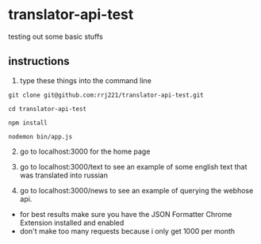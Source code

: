 # translator-api-test
testing out some basic stuffs

## instructions

1. type these things into the command line
  ```
  git clone git@github.com:rrj221/translator-api-test.git

  cd translator-api-test

  npm install

  nodemon bin/app.js
  ```

2. go to localhost:3000 for the home page

3. go to localhost:3000/text to see an example of some english text that was translated into russian

4. go to localhost:3000/news to see an example of querying the webhose api. 
  * for best results make sure you have the JSON Formatter Chrome Extension installed and enabled
  * don't make too many requests because i only get 1000 per month


